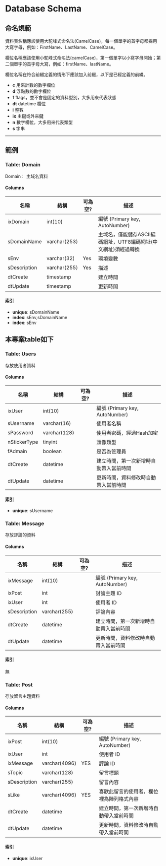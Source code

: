 # Database Schema

## 命名規範

資料表名稱應該使用大駝峰式命名法(CamelCase)，每一個單字的首字母都採用大寫字母，例如：FirstName、LastName、CamelCase。

欄位名稱應該使用小駝峰式命名法(camelCase)，第一個單字以小寫字母開始；第二個單字的首字母大寫，例如：firstName、lastName。

欄位名稱在符合前綴定義的情形下應該加入前綴，以下是已經定義的前綴。

- **c** 用來計數的數字欄位
- **d** 浮點數的數字欄位
- **f** flags，並不會是固定的資料型別，大多用來代表狀態
- **dt** datetime 欄位
- **i** 整數
- **ix** 主鍵或外來鍵
- **n** 數字欄位，大多用來代表類型
- **s** 字串

----------

## 範例

### Table: Domain
Domain： 主域名資料

#### Columns

| 名稱         | 結構         | 可為空? | 描述                                                         |
| ------------ | ------------ | ------- | ------------------------------------------------------------ |
| ixDomain     | int(10)      |         | 編號 (Primary key, AutoNumber)                               |
| sDomainName  | varchar(253) |         | 主域名，僅能儲存ASCII編碼網址，UTF8編碼網址(中文網址)須經過轉換 |
| sEnv         | varchar(32)  | Yes     | 環境變數                                                     |
| sDescription | varchar(255) | Yes     | 描述                                                         |
| dtCreate     | timestamp    |         | 建立時間                                                     |
| dtUpdate     | timestamp    |         | 更新時間                                                     |


#### 索引
- **unique**: sDomainName
- **index**: sEnv,sDomainName
- **index**: sEnv

## 本專案table如下

### Table: Users
存放使用者資料

#### Columns

| 名稱         | 結構         | 可為空? | 描述                                   |
| ------------ | ------------ | ------- | -------------------------------------- |
| ixUser       | int(10)      |         | 編號 (Primary key, AutoNumber)         |
| sUsername    | varchar(16)  |         | 使用者名稱                             |
| sPassword    | varchar(128) |         | 使用者密碼，經過Hash加密               |
| nStickerType | tinyint      |         | 頭像類型                               |
| fAdmain      | boolean      |         | 是否為管理員                           |
| dtCreate     | datetime     |         | 建立時間，第一次新增時自動帶入當前時間 |
| dtUpdate     | datetime     |         | 更新時間，資料修改時自動帶入當前時間   |

#### 索引
- **unique**: sUsername

### Table: Message
存放評論的資料

#### Columns

| 名稱         | 結構         | 可為空? | 描述                                   |
| ------------ | ------------ | ------- | -------------------------------------- |
| ixMessage    | int(10)      |         | 編號 (Primary key, AutoNumber)|
| ixPost       | int          |         | 討論主題 ID                     |
| ixUser       | int          |         | 使用者 ID                     |
| sDescription | varchar(255) |      | 評論內容                       |
| dtCreate     | datetime     |         | 建立時間，第一次新增時自動帶入當前時間 |
| dtUpdate     | datetime     |         | 更新時間，資料修改時自動帶入當前時間   |

#### 索引
無

### Table: Post
存放留言主題資料

#### Columns

| 名稱         | 結構          | 可為空? | 描述                                     |
| ------------ | ------------- | ------- | ---------------------------------------- |
| ixPost       | int(10)       |         | 編號 (Primary key, AutoNumber)           |
| ixUser       | int           |         | 使用者 ID                                |
| ixMessage    | varchar(4096) | YES     | 評論 ID                                  |
| sTopic       | varchar(128)  |         | 留言標題                                 |
| sDescription | varchar(255)  |         | 留言內容                                 |
| sLike        | varchar(4096) | YES     | 喜歡此留言的使用者，欄位裡為陣列格式內容 |
| dtCreate     | datetime      |         | 建立時間，第一次新增時自動帶入當前時間   |
| dtUpdate     | datetime      |         | 更新時間，資料修改時自動帶入當前時間     |

#### 索引
- **unique**: ixUser
